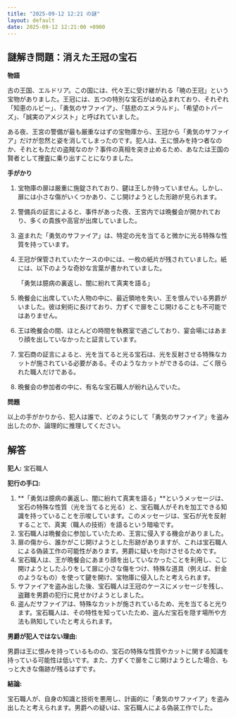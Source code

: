 ```yaml
---
title: "2025-09-12 12:21 の謎"
layout: default
date: 2025-09-12 12:21:00 +0900
---
```

## 謎解き問題：消えた王冠の宝石

**物語**

古の王国、エルドリア。この国には、代々王に受け継がれる「暁の王冠」という宝物がありました。王冠には、五つの特別な宝石がはめ込まれており、それぞれ「知恵のルビー」、「勇気のサファイア」、「慈悲のエメラルド」、「希望のトパーズ」、「誠実のアメジスト」と呼ばれていました。

ある夜、王宮の警備が最も厳重なはずの宝物庫から、王冠から「勇気のサファイア」だけが忽然と姿を消してしまったのです。犯人は、王に恨みを持つ者なのか、それともただの盗賊なのか？事件の真相を突き止めるため、あなたは王国の賢者として捜査に乗り出すことになりました。

**手がかり**

1.  宝物庫の扉は厳重に施錠されており、鍵は王しか持っていません。しかし、扉には小さな傷がいくつかあり、こじ開けようとした形跡が見られます。
2.  警備兵の証言によると、事件があった夜、王宮内では晩餐会が開かれており、多くの貴族や高官が出席していました。
3.  盗まれた「勇気のサファイア」は、特定の光を当てると微かに光る特殊な性質を持っています。
4.  王冠が保管されていたケースの中には、一枚の紙片が残されていました。紙には、以下のような奇妙な言葉が書かれていました。

    「勇気は臆病の裏返し、闇に紛れて真実を語る」
5.  晩餐会に出席していた人物の中に、最近領地を失い、王を恨んでいる男爵がいました。彼は剣術に長けており、力ずくで扉をこじ開けることも不可能ではありません。
6.  王は晩餐会の間、ほとんどの時間を執務室で過ごしており、宴会場にはあまり顔を出していなかったと証言しています。
7.  宝石商の証言によると、光を当てると光る宝石は、光を反射させる特殊なカットが施されている必要がある。そのようなカットができるのは、ごく限られた職人だけである。
8.  晩餐会の参加者の中に、有名な宝石職人が紛れ込んでいた。

**問題**

以上の手がかりから、犯人は誰で、どのようにして「勇気のサファイア」を盗み出したのか、論理的に推理してください。

## 解答

**犯人:** 宝石職人

**犯行の手口:**

1.  **「勇気は臆病の裏返し、闇に紛れて真実を語る」**というメッセージは、宝石の特殊な性質（光を当てると光る）と、宝石職人がそれを加工できる知識を持っていることを示唆しています。このメッセージは、宝石が光を反射することで、真実（職人の技術）を語るという暗喩です。
2.  宝石職人は晩餐会に参加していたため、王宮に侵入する機会がありました。
3.  扉の傷から、誰かがこじ開けようとした形跡がありますが、これは宝石職人による偽装工作の可能性があります。男爵に疑いを向けさせるためです。
4.  宝石職人は、王が晩餐会にあまり顔を出していなかったことを利用し、こじ開けようとしたふりをして扉に小さな傷をつけ、特殊な道具（例えば、針金のようなもの）を使って鍵を開け、宝物庫に侵入したと考えられます。
5.  サファイアを盗み出した後、宝石職人は王冠のケースにメッセージを残し、盗難を男爵の犯行に見せかけようとしました。
6.  盗んだサファイアは、特殊なカットが施されているため、光を当てると光ります。宝石職人は、その特性を知っていたため、盗んだ宝石を隠す場所や方法も熟知していたと考えられます。

**男爵が犯人ではない理由:**

男爵は王に恨みを持っているものの、宝石の特殊な性質やカットに関する知識を持っている可能性は低いです。また、力ずくで扉をこじ開けようとした場合、もっと大きな傷跡が残るはずです。

**結論:**

宝石職人が、自身の知識と技術を悪用し、計画的に「勇気のサファイア」を盗み出したと考えられます。男爵への疑いは、宝石職人による偽装工作でした。
